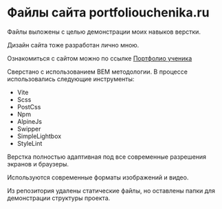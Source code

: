 # Файлы сайта portfoliouchenika.ru

Файлы выложены с целью демонстрации моих навыков верстки. 
 
Дизайн сайта тоже разработан лично мною.
 
Ознакомиться с сайтом можно по ссылке [Портфолио ученика](https://portfoliouchenika.ru/)
 
Сверстано с использованием BEM методологии. В процессе использовались следующие инструменты:

- Vite
- Scss
- PostCss
- Npm
- AlpineJs
- Swipper
- SimpleLightbox
- StyleLint

Верстка полностью адаптивная под все современные разрешения экранов и браузеры.

Используются современные форматы изображений и видео.

Из репозитория удалены статические файлы, но оставлены папки для демонстрации структуры проекта.
